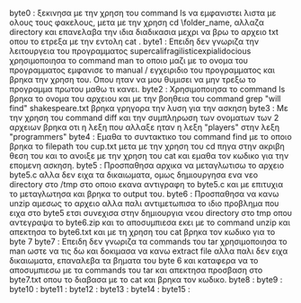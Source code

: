 byte0 : ξεκινησα με την χρηση του command ls να εμφανιστει λιστα με ολους τους φακελους, μετα με την χρηση cd \folder_name, αλλαζα directory και επανελαβα την ιδια διαδικασια μεχρι να βρω το αρχειο txt οπου το ετρεξα με την εντολη cat .
byte1 : Επειδη δεν γνωριζα την λειτουργεια του προγραμματος supercalifragilisticexpialidocious χρησιμοποιησα το command man το οποιο μαζι με το ονομα του προγραμματος εμφανισε το manual / εγχειριδιο του προγραμματος και βρηκα την χρηση του. Οπου ηταν να μου θυμισει να μην τρεξω το προγραμμα πρωτου μαθω τι κανει.
byte2 : Χρησιμοποιησα το command ls βρηκα το ονομα του αρχειου και με την βοηθεια του command grep "will find" shakespeare.txt βρηκα γρηγορα την λυση για την ασκηση
byte3 : Με την χρηση του command diff και την συμπληρωση των ονοματων των 2 αρχειων βρηκα οτι η λεξη που αλλαξε ηταν η λεξη "players" στην λεξη "programmers"
byte4 : Εμαθα το συντακτικο του command find με το οποιο βρηκα το filepath του cup.txt μετα με την χρηση του cd πηγα στην ακριβη θεση του και το ανοιξε με την χρηση του cat και εμαθα τον κωδικο για την επομενη ασκηση.
byte5 : Προσπαθησα αρχικα να μεταγλωτισω το αρχειο byte5.c αλλα δεν ειχα τα δικαιωματα, ομως δημιουργησα ενα νεο directory στο /tmp στο οποιο εκανα αντιγραφη το byte5.c και με επιτυχια το μεταγλωτησα και βρηκα το output του.
byte6 : Προσπαθησα να κανω unzip αμεσως το αρχειο αλλα παλι αντιμετωπισα το ιδιο προβλημα που ειχα στο byte5 ετσι συνεχισα στην δημιουργια νεου directory στο tmp οπου αντεγραψα το byte6.zip και το αποσυμπιεσα εκει με το command unzip και απεκτησα το byte6.txt και με τη χρηση του cat βρηκα τον κωδικο για το byte 7
byte7 : Επειδη δεν γνωριζα τα commands του tar χρησιμοποιησα το man ωστε να τις δω και δοκιμασα να κανω extract file αλλα παλι δεν ειχα δικαιωματα, επαναλεβα τα βηματα του byte 6 και καταφερα να το αποσυμπιεσω με τα commands του tar και απεκτησα προσβαση στο byte7.txt οπου το διαβασα με το cat και βρηκα τον κωδικο.
byte8 : 
byte9 : 
byte10 : 
byte11 : 
byte12 : 
byte13 : 
byte14 : 
byte15 : 

